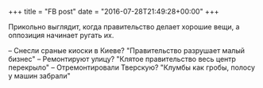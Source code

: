 +++
title = "FB post"
date = "2016-07-28T21:49:28+00:00"
+++

Прикольно выглядит, когда правительство делает хорошие вещи, а оппозиция начинает ругать их.

– Снесли сраные киоски в Киеве? "Правительство разрушает малый бизнес"
– Ремонтируют улицу? "Клятое правительство весь центр перекрыло"
– Отремонтировали Тверскую? "Клумбы как гробы, полосу у машин забрали"



